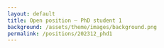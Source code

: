 ```yaml
---
layout: default
title: Open position – PhD student 1
background: /assets/theme/images/background.png
permalink: /positions/202312_phd1
---
```


